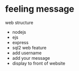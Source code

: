 # feeling message
web structure
- nodejs
- ejs
- express
- sql2
web feature
- add username
- add your message
- display to front of website
